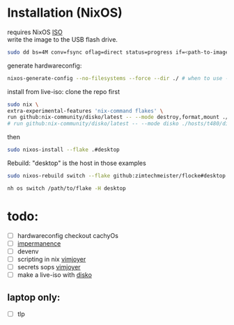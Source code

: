 # Installation (NixOS)
requires NixOS [ISO](https://nixos.org/download/#nixos-iso)  
write the image to the USB flash drive.
```bash
sudo dd bs=4M conv=fsync oflag=direct status=progress if=<path-to-image> of=/dev/sdX
```
generate hardwareconfig:
```bash
nixos-generate-config --no-filesystems --force --dir ./ # when to use --root?
```
<!-- there is a disko-install command which should do both in one step but im not shure if it works correctly -->
<!-- sudo nix run --extra-experimental-features 'nix-command flakes' github:nix-community/disko/latest#disko-install -- --flake .#desktop --disk main /dev/sda -->
install from live-iso:
clone the repo first
```bash
sudo nix \
extra-experimental-features 'nix-command flakes' \
run github:nix-community/disko/latest -- --mode destroy,format,mount ./hosts/t480/disko.nix
# run github:nix-community/disko/latest -- --mode disko ./hosts/t480/disko.nix
```
then
```bash
sudo nixos-install --flake .#desktop
```
Rebuild: "desktop" is the host in those examples
```bash
sudo nixos-rebuild switch --flake github:zimtechmeister/flocke#desktop
```
```bash
nh os switch /path/to/flake -H desktop
```

# todo:
- [ ] hardwareconfig checkout cachyOs
- [ ] [impermanence](https://github.com/nix-community/impermanence)
- [ ] devenv
- [ ] scripting in nix [vimjoyer](https://www.youtube.com/watch?v=qRE6kf30u4g)
- [ ] secrets sops [vimjoyer](https://www.youtube.com/watch?v=G5f6GC7SnhU)
- [ ] make a live-iso with [disko](https://github.com/nix-community/disko/blob/master/docs/disko-images.md)
## laptop only:
- [ ] tlp
